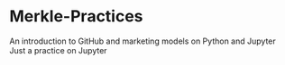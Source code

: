 # Merkle-Practices
An introduction to GitHub and marketing models on Python and Jupyter
Just a practice on Jupyter
